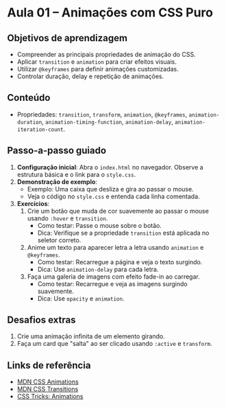 # Aula 01 – Animações com CSS Puro

## Objetivos de aprendizagem
- Compreender as principais propriedades de animação do CSS.
- Aplicar `transition` e `animation` para criar efeitos visuais.
- Utilizar `@keyframes` para definir animações customizadas.
- Controlar duração, delay e repetição de animações.

## Conteúdo
- Propriedades: `transition`, `transform`, `animation`, `@keyframes`, `animation-duration`, `animation-timing-function`, `animation-delay`, `animation-iteration-count`.

## Passo-a-passo guiado
1. **Configuração inicial**: Abra o `index.html` no navegador. Observe a estrutura básica e o link para o `style.css`.
2. **Demonstração de exemplo**:
   - Exemplo: Uma caixa que desliza e gira ao passar o mouse.
   - Veja o código no `style.css` e entenda cada linha comentada.
3. **Exercícios**:
   1. Crie um botão que muda de cor suavemente ao passar o mouse usando `:hover` e `transition`.
      - Como testar: Passe o mouse sobre o botão.
      - Dica: Verifique se a propriedade `transition` está aplicada no seletor correto.
   2. Anime um texto para aparecer letra a letra usando `animation` e `@keyframes`.
      - Como testar: Recarregue a página e veja o texto surgindo.
      - Dica: Use `animation-delay` para cada letra.
   3. Faça uma galeria de imagens com efeito fade-in ao carregar.
      - Como testar: Recarregue e veja as imagens surgindo suavemente.
      - Dica: Use `opacity` e `animation`.

## Desafios extras
1. Crie uma animação infinita de um elemento girando.
2. Faça um card que "salta" ao ser clicado usando `:active` e `transform`.

## Links de referência
- [MDN CSS Animations](https://developer.mozilla.org/pt-BR/docs/Web/CSS/animation)
- [MDN CSS Transitions](https://developer.mozilla.org/pt-BR/docs/Web/CSS/transition)
- [CSS Tricks: Animations](https://css-tricks.com/almanac/properties/a/animation/)
